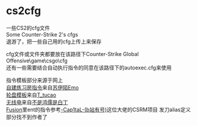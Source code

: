 # cs2cfg
一些CS2的cfg文件  
Some Counter-Strike 2's cfgs  
退游了，把一些自己用的cfg上传上来保存  

cfg文件或文件夹都要放在该路径下Counter-Strike Global Offensive\game\csgo\cfg  
还有一些需要结合自动执行指令的同意在该路径下的autoexec.cfg来使用

指令模板部分来源于网上  
[自建练习房指令](command(mess)/道具练习指南.docx)来自[苏伊陌Emo](https://space.bilibili.com/27063255)  
[轮盘模板](knife/gen4/knifewheel)来自[T_tucao](https://space.bilibili.com/441892490)  
[无线电](无线电)来自[不是鸿儒是白丁](https://space.bilibili.com/325103315)  
[Fusion](Fusion)里ent的指令参考[-Cap1taL-(b站有号)](https://github.com/eLecCap1taL/Horizon)这位大佬的CSRM项目
发刀alias定义部分找不到作者了  
